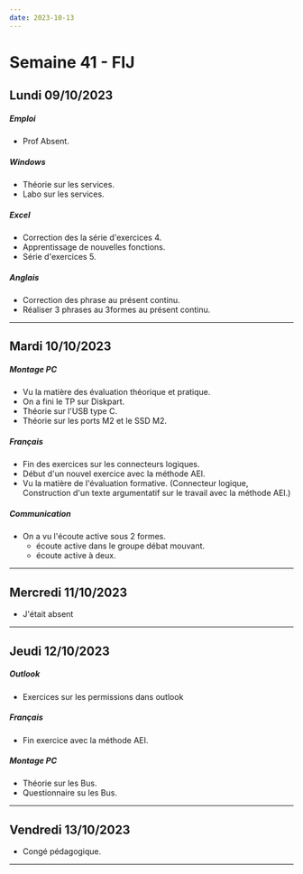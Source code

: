 ```yaml
---
date: 2023-10-13
---
```

# Semaine 41 - FIJ

## Lundi 09/10/2023
##### Emploi
- Prof Absent.
##### Windows
- Théorie sur les services.
- Labo sur les services.
##### Excel
- Correction des la série d'exercices 4.
- Apprentissage de nouvelles fonctions.
- Série d'exercices 5.
##### Anglais
- Correction des phrase au présent continu.
- Réaliser 3 phrases au 3formes au présent continu.

---

## Mardi 10/10/2023
##### Montage PC
- Vu la matière des évaluation théorique et pratique.
- On a fini le TP sur Diskpart.
- Théorie sur l'USB type C.
- Théorie sur les ports M2 et le SSD M2.
##### Français
- Fin des exercices sur les connecteurs logiques.
- Début d'un nouvel exercice avec la méthode AEI.
- Vu la matière de l'évaluation formative. (Connecteur logique, Construction d'un texte argumentatif sur le travail avec la méthode AEI.)
##### Communication
- On a vu l'écoute active sous 2 formes.
	- écoute active dans le groupe débat mouvant.
	- écoute active à deux.

---

## Mercredi 11/10/2023
- J'était absent

---
## Jeudi 12/10/2023
##### Outlook
- Exercices sur les permissions dans outlook
##### Français
- Fin exercice avec la méthode AEI.
##### Montage PC
- Théorie sur les Bus.
- Questionnaire su les Bus.

---

## Vendredi 13/10/2023
- Congé pédagogique.

---
